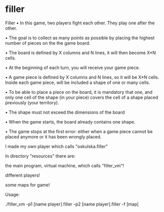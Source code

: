 # filler
Filler
• In this game, two players fight each other. They play one after the other.

• The goal is to collect as many points as possible by placing the highest number of pieces on the the game board.

• The board is defined by X columns and N lines, it will then become X*N cells.

• At the beginning of each turn, you will receive your game piece.

• A game piece is defined by X columns and N lines, so it will be X*N cells. Inside each game piece, will be included a shape of one or many cells.

• To be able to place a piece on the board, it is mandatory that one, and only one cell of the shape (in your piece) covers the cell of a shape placed previously (your territory).

• The shape must not exceed the dimensions of the board

• When the game starts, the board already contains one shape.

• The game stops at the first error: either when a game piece cannot be placed anymore or it has been wrongly placed.

I made my own player which calls "oskulska.filler"

In directory "resources" there are:

the main program, virtual machine, which calls "filler_vm"!

different players!

some maps for game!

Usage:

./filler_vm -p1 [name player].filler -p2 [name player].filler -f [map]
